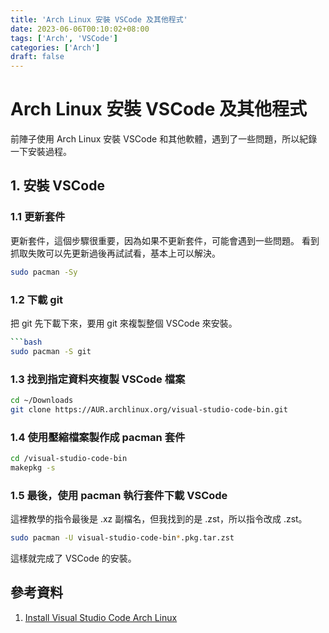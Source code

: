 ```yaml
---
title: 'Arch Linux 安裝 VSCode 及其他程式'
date: 2023-06-06T00:10:02+08:00
tags: ['Arch', 'VSCode']
categories: ['Arch']
draft: false
---
```


# Arch Linux 安裝 VSCode 及其他程式

前陣子使用 Arch Linux 安裝 VSCode 和其他軟體，遇到了一些問題，所以紀錄一下安裝過程。

<!--more-->

## 1. 安裝 VSCode

### 1.1 更新套件

更新套件，這個步驟很重要，因為如果不更新套件，可能會遇到一些問題。
看到抓取失敗可以先更新過後再試試看，基本上可以解決。

```bash
sudo pacman -Sy
```

### 1.2 下載 git

把 git 先下載下來，要用 git 來複製整個 VSCode 來安裝。

````bash
```bash
sudo pacman -S git
````

### 1.3 找到指定資料夾複製 VSCode 檔案

```bash
cd ~/Downloads
git clone https://AUR.archlinux.org/visual-studio-code-bin.git
```

### 1.4 使用壓縮檔案製作成 pacman 套件

```bash
cd /visual-studio-code-bin
makepkg -s
```

### 1.5 最後，使用 pacman 執行套件下載 VSCode

這裡教學的指令最後是 .xz 副檔名，但我找到的是 .zst，所以指令改成 .zst。

```bash
sudo pacman -U visual-studio-code-bin*.pkg.tar.zst
```

這樣就完成了 VSCode 的安裝。

## 參考資料

1.  [Install Visual Studio Code Arch Linux](https://linuxhint.com/install_visual_studio_code_arch_linux/)
